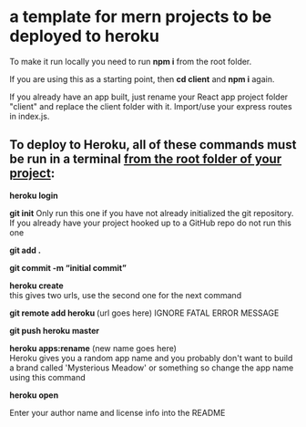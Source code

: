 # a template for mern projects to be deployed to heroku

To make it run locally you need to run <b>npm i</b> from the root folder.

If you are using this as a starting point, then <b>cd client</b> and <b>npm i</b> again.

If you already have an app built, just rename your React app project folder "client" and replace the client folder with it. Import/use your express routes in index.js.

## To deploy to Heroku, all of these commands must be run in a terminal <u>from the root folder of your project</u>:

<b>heroku login</b>

<b>git init</b> Only run this one if you have not already initialized the git repository. If you already have your project hooked up to a GitHub repo do not run this one

<b>git add .</b>

<b>git commit -m “initial commit”</b>

<b>heroku create</b>  
this gives two urls, use the second one for the next command

<b>git remote add heroku </b>(url goes here)
IGNORE FATAL ERROR MESSAGE

<b>git push heroku master</b>

<b>heroku apps:rename</b> (new name goes here) <br/>
Heroku gives you a random app name and you probably don't want to build a brand called 'Mysterious Meadow' or something so change the app name using this command

<b>heroku open</b>

Enter your author name and license info into the README
